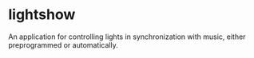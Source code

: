 # lightshow
An application for controlling lights in synchronization with music, either preprogrammed or automatically.
